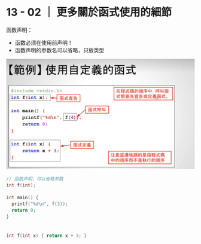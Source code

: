 # 13 - 02 ｜ 更多關於函式使用的細節

函数声明：
- 函数必须在使用前声明！
- 函数声明的参数名可以省略，只放类型

![图片](pics//pic-1.jpg)

```c++
// 函数声明，可以省略参数
int f(int);

int main() {
  printf("%d\n", f(3));
  return 0;
}


int f(int x) { return x + 3; }
```